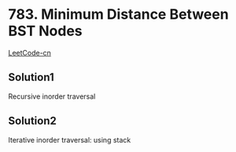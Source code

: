 # 783. Minimum Distance Between BST Nodes

[LeetCode-cn](https://leetcode-cn.com/problems/minimum-distance-between-bst-nodes/)

## Solution1

Recursive inorder traversal

## Solution2

Iterative inorder traversal: using stack
